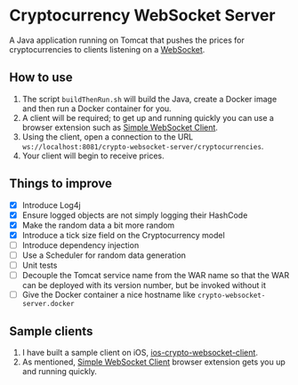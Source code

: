 # Cryptocurrency WebSocket Server
A Java application running on Tomcat that pushes the prices for cryptocurrencies to clients listening on a [WebSocket](https://developer.mozilla.org/en-US/docs/Web/API/WebSocket).

## How to use
1. The script `buildThenRun.sh` will build the Java, create a Docker image and then run a Docker container for you. 
2. A client will be required; to get up and running quickly you can use a browser extension such as [Simple WebSocket Client](https://addons.mozilla.org/en-US/firefox/addon/simple-websocket-client/).
3. Using the client, open a connection to the URL `ws://localhost:8081/crypto-websocket-server/cryptocurrencies`. 
4. Your client will begin to receive prices.

## Things to improve
- [X] Introduce Log4j
- [X] Ensure logged objects are not simply logging their HashCode
- [X] Make the random data a bit more random
- [X] Introduce a tick size field on the Cryptocurrency model
- [ ] Introduce dependency injection
- [ ] Use a Scheduler for random data generation
- [ ] Unit tests
- [ ] Decouple the Tomcat service name from the WAR name so that the WAR can be deployed with its version number, but be invoked without it
- [ ] Give the Docker container a nice hostname like `crypto-websocket-server.docker`

## Sample clients
1. I have built a sample client on iOS, [ios-crypto-websocket-client](https://github.com/georgebarker/ios-crypto-websocket-client).
2. As mentioned, [Simple WebSocket Client](https://addons.mozilla.org/en-US/firefox/addon/simple-websocket-client/) browser extension gets you up and running quickly.
